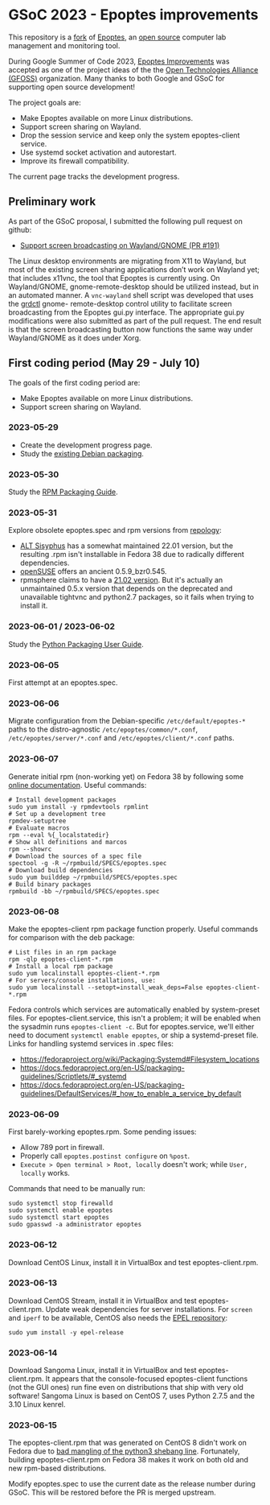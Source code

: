 # GSoC 2023 - Epoptes improvements

This repository is a [fork](https://github.com/epoptes/epoptes/pull/191) of
[Epoptes](https://epoptes.org), an [open source](https://gplv3.fsf.org)
computer lab management and monitoring tool.

During Google Summer of Code 2023, [Epoptes
Improvements](https://ellak.gr/wiki/index.php?title=Google_Summer_of_Code_2023_proposed_ideas#Epoptes_improvements)
was accepted as one of the project ideas of the the [Open Technologies Alliance
(GFOSS)](https://summerofcode.withgoogle.com/programs/2023/organizations/open-technologies-alliance-gfoss)
organization. Many thanks to both Google and GSoC for supporting open source
development!

The project goals are:

- Make Epoptes available on more Linux distributions.
- Support screen sharing on Wayland.
- Drop the session service and keep only the system epoptes-client service.
- Use systemd socket activation and autorestart.
- Improve its firewall compatibility.

The current page tracks the development progress.

## Preliminary work

As part of the GSoC proposal, I submitted the following pull request on github:

- [Support screen broadcasting on Wayland/GNOME (PR
  #191)](https://github.com/epoptes/epoptes/pull/191)

The Linux desktop environments are migrating from X11 to Wayland, but most of
the existing screen sharing applications don’t work on Wayland yet; that
includes x11vnc, the tool that Epoptes is currently using. On Wayland/GNOME,
gnome-remote-desktop should be utilized instead, but in an automated manner. A
`vnc-wayland` shell script was developed that uses the
[grdctl](https://gitlab.gnome.org/GNOME/gnome-remote-desktop/-/blob/master/man/grdctl.txt)
gnome- remote-desktop control utility to facilitate screen broadcasting from
the Epoptes gui.py interface. The appropriate gui.py modifications were also
submitted as part of the pull request. The end result is that the screen
broadcasting button now functions the same way under Wayland/GNOME as it does
under Xorg.

## First coding period (May 29 - July 10)

The goals of the first coding period are:

- Make Epoptes available on more Linux distributions.
- Support screen sharing on Wayland.

### 2023-05-29

- Create the development progress page.
- Study the [existing Debian
  packaging](https://github.com/epoptes/epoptes/tree/main/debian).

### 2023-05-30

Study the [RPM Packaging Guide](https://rpm-packaging-guide.github.io/).

### 2023-05-31

Explore obsolete epoptes.spec and rpm versions from
  [repology](https://repology.org/project/epoptes/versions):

- [ALT Sisyphus](https://packages.altlinux.org/en/sisyphus/srpms/epoptes/) has
  a somewhat maintained 22.01 version, but the resulting .rpm isn't installable
  in Fedora 38 due to radically different dependencies.
- [openSUSE](https://build.opensuse.org/package/show/Education/epoptes) offers
  an ancient 0.5.9_bzr0.545.
- rpmsphere claims to have a [21.02
  version](https://github.com/rpmsphere/source/raw/master/e/epoptes-21.02-1.src.rpm).
  But it's actually an unmaintained 0.5.x version that depends on the
  deprecated and unavailable tightvnc and python2.7 packages, so it fails when
  trying to install it.

### 2023-06-01 / 2023-06-02

Study the [Python Packaging User Guide](https://packaging.python.org/en/latest/).

### 2023-06-05

First attempt at an epoptes.spec.

### 2023-06-06

Migrate configuration from the Debian-specific `/etc/default/epoptes-*` paths
to the distro-agnostic `/etc/epoptes/common/*.conf`,
`/etc/epoptes/server/*.conf` and `/etc/epoptes/client/*.conf` paths.

### 2023-06-07

Generate initial rpm (non-working yet) on Fedora 38 by following some [online
documentation](https://rogerwelin.github.io/rpm/rpmbuild/2015/04/04/rpmbuild-tutorial-part-1.html).
Useful commands:

    # Install development packages
    sudo yum install -y rpmdevtools rpmlint
    # Set up a development tree
    rpmdev-setuptree
    # Evaluate macros
    rpm --eval %{_localstatedir}
    # Show all definitions and marcos
    rpm --showrc
    # Download the sources of a spec file
    spectool -g -R ~/rpmbuild/SPECS/epoptes.spec
    # Download build dependencies
    sudo yum builddep ~/rpmbuild/SPECS/epoptes.spec
    # Build binary packages
    rpmbuild -bb ~/rpmbuild/SPECS/epoptes.spec

### 2023-06-08

Make the epoptes-client rpm package function properly. Useful commands for
comparison with the deb package:

    # List files in an rpm package
    rpm -qlp epoptes-client-*.rpm
    # Install a local rpm package
    sudo yum localinstall epoptes-client-*.rpm
    # For servers/console installations, use:
    sudo yum localinstall --setopt=install_weak_deps=False epoptes-client-*.rpm

Fedora controls which services are automatically enabled by system-preset
files. For epoptes-client.service, this isn't a problem; it will be enabled
when the sysadmin runs `epoptes-client -c`. But for epoptes.service, we'll
either need to document `systemctl enable epoptes`, or ship a systemd-preset
file. Links for handling systemd services in .spec files:

- https://fedoraproject.org/wiki/Packaging:Systemd#Filesystem_locations
- https://docs.fedoraproject.org/en-US/packaging-guidelines/Scriptlets/#_systemd
- https://docs.fedoraproject.org/en-US/packaging-guidelines/DefaultServices/#_how_to_enable_a_service_by_default

### 2023-06-09

First barely-working epoptes.rpm. Some pending issues:

- Allow 789 port in firewall.
- Properly call `epoptes.postinst configure` on `%post`.
- `Execute > Open terminal > Root, locally` doesn't work; while `User, locally` works.

Commands that need to be manually run:

    sudo systemctl stop firewalld
    sudo systemctl enable epoptes
    sudo systemctl start epoptes
    sudo gpasswd -a administrator epoptes

### 2023-06-12

Download CentOS Linux, install it in VirtualBox and test epoptes-client.rpm.

### 2023-06-13

Download CentOS Stream, install it in VirtualBox and test epoptes-client.rpm.
Update weak dependencies for server installations. For `screen` and `iperf` to
be available, CentOS also needs the [EPEL
repository](https://docs.fedoraproject.org/en-US/epel/):

    sudo yum install -y epel-release

### 2023-06-14

Download Sangoma Linux, install it in VirtualBox and test epoptes-client.rpm.
It appears that the console-focused epoptes-client functions (not the GUI ones)
run fine even on distributions that ship with very old software! Sangoma Linux
is based on CentOS 7, uses Python 2.7.5 and the 3.10 Linux kenrel.

### 2023-06-15

The epoptes-client.rpm that was generated on CentOS 8 didn't work on Fedora due
to [bad mangling of the python3 shebang line](https://pagure.io/epel/issue/86).
Fortunately, building epoptes-client.rpm on Fedora 38 makes it work on both old
and new rpm-based distributions.

Modify epoptes.spec to use the current date as the release number during GSoC.
This will be restored before the PR is merged upstream.
